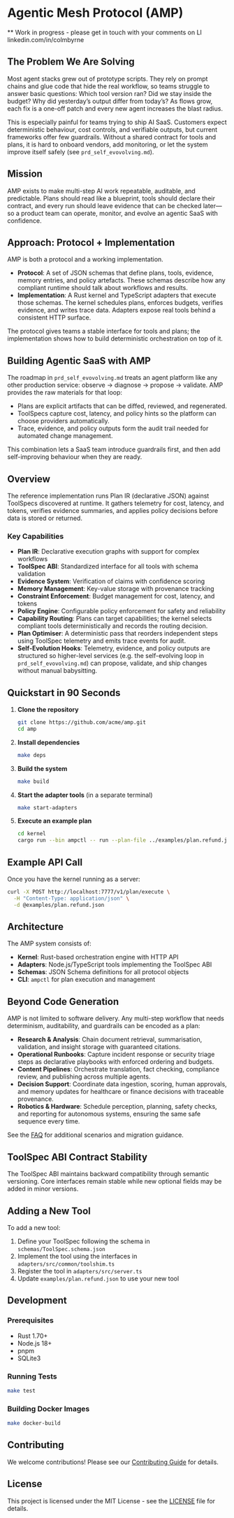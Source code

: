 # Agentic Mesh Protocol (AMP)

** Work in progress - please get in touch with your comments on LI linkedin.com/in/colmbyrne
 

## The Problem We Are Solving

Most agent stacks grew out of prototype scripts. They rely on prompt chains and glue code that hide the real workflow, so teams struggle to answer basic questions: Which tool version ran? Did we stay inside the budget? Why did yesterday’s output differ from today’s? As flows grow, each fix is a one-off patch and every new agent increases the blast radius.

This is especially painful for teams trying to ship AI SaaS. Customers expect deterministic behaviour, cost controls, and verifiable outputs, but current frameworks offer few guardrails. Without a shared contract for tools and plans, it is hard to onboard vendors, add monitoring, or let the system improve itself safely (see `prd_self_evovolving.md`).

## Mission

AMP exists to make multi-step AI work repeatable, auditable, and predictable. Plans should read like a blueprint, tools should declare their contract, and every run should leave evidence that can be checked later—so a product team can operate, monitor, and evolve an agentic SaaS with confidence.

## Approach: Protocol + Implementation

AMP is both a protocol and a working implementation.

- **Protocol**: A set of JSON schemas that define plans, tools, evidence, memory entries, and policy artefacts. These schemas describe how any compliant runtime should talk about workflows and results.
- **Implementation**: A Rust kernel and TypeScript adapters that execute those schemas. The kernel schedules plans, enforces budgets, verifies evidence, and writes trace data. Adapters expose real tools behind a consistent HTTP surface.

The protocol gives teams a stable interface for tools and plans; the implementation shows how to build deterministic orchestration on top of it.

## Building Agentic SaaS with AMP

The roadmap in `prd_self_evovolving.md` treats an agent platform like any other production service: observe → diagnose → propose → validate. AMP provides the raw materials for that loop:

- Plans are explicit artifacts that can be diffed, reviewed, and regenerated.
- ToolSpecs capture cost, latency, and policy hints so the platform can choose providers automatically.
- Trace, evidence, and policy outputs form the audit trail needed for automated change management.

This combination lets a SaaS team introduce guardrails first, and then add self-improving behaviour when they are ready.

## Overview

The reference implementation runs Plan IR (declarative JSON) against ToolSpecs discovered at runtime. It gathers telemetry for cost, latency, and tokens, verifies evidence summaries, and applies policy decisions before data is stored or returned.

### Key Capabilities

- **Plan IR**: Declarative execution graphs with support for complex workflows
- **ToolSpec ABI**: Standardized interface for all tools with schema validation
- **Evidence System**: Verification of claims with confidence scoring
- **Memory Management**: Key-value storage with provenance tracking
- **Constraint Enforcement**: Budget management for cost, latency, and tokens
- **Policy Engine**: Configurable policy enforcement for safety and reliability
- **Capability Routing**: Plans can target capabilities; the kernel selects compliant tools deterministically and records the routing decision.
- **Plan Optimiser**: A deterministic pass that reorders independent steps using ToolSpec telemetry and emits trace events for audit.
- **Self-Evolution Hooks**: Telemetry, evidence, and policy outputs are structured so higher-level services (e.g. the self-evolving loop in `prd_self_evovolving.md`) can propose, validate, and ship changes without manual babysitting.

## Quickstart in 90 Seconds

1. **Clone the repository**
   ```bash
   git clone https://github.com/acme/amp.git
   cd amp
   ```

2. **Install dependencies**
   ```bash
   make deps
   ```

3. **Build the system**
   ```bash
   make build
   ```

4. **Start the adapter tools** (in a separate terminal)
   ```bash
   make start-adapters
   ```

5. **Execute an example plan**
   ```bash
   cd kernel
   cargo run --bin ampctl -- run --plan-file ../examples/plan.refund.json --out output.json
   ```

## Example API Call

Once you have the kernel running as a server:

```bash
curl -X POST http://localhost:7777/v1/plan/execute \
  -H "Content-Type: application/json" \
  -d @examples/plan.refund.json
```

## Architecture

The AMP system consists of:

- **Kernel**: Rust-based orchestration engine with HTTP API
- **Adapters**: Node.js/TypeScript tools implementing the ToolSpec ABI
- **Schemas**: JSON Schema definitions for all protocol objects
- **CLI**: `ampctl` for plan execution and management

## Beyond Code Generation

AMP is not limited to software delivery. Any multi-step workflow that needs determinism, auditability, and guardrails can be encoded as a plan:

- **Research & Analysis**: Chain document retrieval, summarisation, validation, and insight storage with guaranteed citations.
- **Operational Runbooks**: Capture incident response or security triage steps as declarative playbooks with enforced ordering and budgets.
- **Content Pipelines**: Orchestrate translation, fact checking, compliance review, and publishing across multiple agents.
- **Decision Support**: Coordinate data ingestion, scoring, human approvals, and memory updates for healthcare or finance decisions with traceable provenance.
- **Robotics & Hardware**: Schedule perception, planning, safety checks, and reporting for autonomous systems, ensuring the same safe sequence every time.

See the [FAQ](FAQ.md) for additional scenarios and migration guidance.

## ToolSpec ABI Contract Stability

The ToolSpec ABI maintains backward compatibility through semantic versioning. Core interfaces remain stable while new optional fields may be added in minor versions.

## Adding a New Tool

To add a new tool:

1. Define your ToolSpec following the schema in `schemas/ToolSpec.schema.json`
2. Implement the tool using the interfaces in `adapters/src/common/toolshim.ts`
3. Register the tool in `adapters/src/server.ts`
4. Update `examples/plan.refund.json` to use your new tool

## Development

### Prerequisites

- Rust 1.70+
- Node.js 18+
- pnpm
- SQLite3

### Running Tests

```bash
make test
```

### Building Docker Images

```bash
make docker-build
```

## Contributing

We welcome contributions! Please see our [Contributing Guide](CONTRIBUTING.md) for details.

## License

This project is licensed under the MIT License - see the [LICENSE](LICENSE) file for details.

